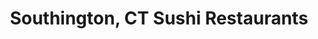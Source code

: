 ---
layout: city
title: Southington, CT Sushi Restaurants
permalink: /connecticut/southington/
stateAbbr: CT
stateName: Connecticut
cityName: Southington
---